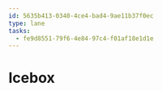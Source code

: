 ```yaml
---
id: 5635b413-0340-4ce4-bad4-9ae11b37f0ec
type: lane
tasks:
  - fe9d8551-79f6-4e84-97c4-f01af18e1d1e
---
```


# Icebox
